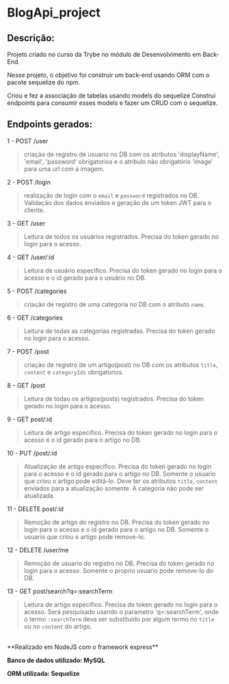 # BlogApi_project

## Descrição:

Projeto criado no curso da Trybe no módulo de Desenvolvimento em Back-End.

Nesse projeto, o objetivo foi construir um back-end usando ORM com o pacote sequelize do npm.

Criou e fez a associação de tabelas usando models do sequelize
Construi endpoints para consumir esses models e fazer um CRUD com o sequelize.

## Endpoints gerados:
1 - POST /user
 >criação de registro de usuario no DB com os atributos 'displayName', 'email', 'password' obrigatorios e o atribulo não obrigatório 'image' para uma url com a imagem.

2 - POST /login
 >realização de login com o `email` e `password` registrados no DB. Validação dos dados enviados e geração de um token JWT para o cliente.
  
3 - GET /user
 >Leitura de todos os usuários registrados. Precisa do token gerado no login para o acesso.
  
4 - GET /user/:id
 >Leitura de usuário especifico. Precisa do token gerado no login para o acesso e o id gerado para o usuário no DB.

5 - POST /categories
 >criação de registro de uma categoria no DB com o atributo `name`.
  
6 - GET /categories
 >Leitura de todas as categorias registradas. Precisa do token gerado no login para o acesso.
  
7 - POST /post
  >criação de registro de um artigo(post) no DB com os atributos `title`, `content` e `categoryIds` obrigatorios.

8 - GET /post
  >Leitura de todao os artigos(posts) registrados. Precisa do token gerado no login para o acesso.
  
9 - GET post/:id
 >Leitura de artigo especifico. Precisa do token gerado no login para o acesso e o id gerado para o artigo no DB.
  
10 - PUT /post/:id
 >Atualização de artigo especifico. Precisa do token gerado no login para o acesso e o id gerado para o artigo no DB. Somente o usuario que criou o artigo pode editá-lo. Deve ter os atributos `title`, `content` enviados para a atualização somente. A categoria não pode ser atualizada. 

11 - DELETE post/:id
 >Remoção de artigo do registro no DB. Precisa do token gerado no login para o acesso e o id gerado para o artigo no DB. Somente o usuario que criou o artigo pode remove-lo.
  
12 - DELETE /user/me
  >Remoção de usuario do registro no DB. Precisa do token gerado no login para o acesso. Somente o proprio usuario pode remove-lo do DB.
   
13 - GET post/search?q=:searchTerm
 >Leitura de artigo especifico. Precisa do token gerado no login para o acesso. Será pesquisado usando o parametro 'q=:searchTerm', onde o termo `:searchTerm` deva ser substituido por algum termo no `title` ou no `content` do artigo.
  
 <br />
 **Realizado em NodeJS com o framework express**
 
 **Banco de dados utilizado: MySQL**
 
 **ORM utilizada: Sequelize**
